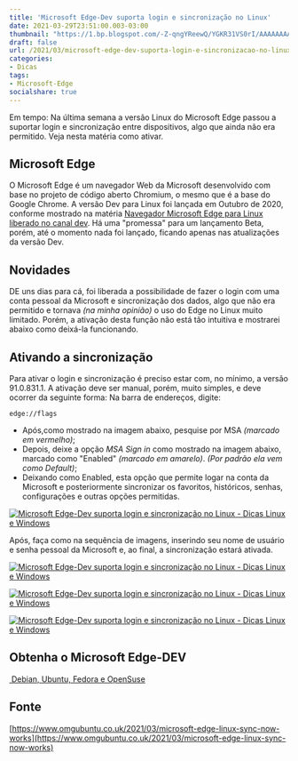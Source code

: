 ```yaml
---
title: 'Microsoft Edge-Dev suporta login e sincronização no Linux'
date: 2021-03-29T23:51:00.003-03:00
thumbnail: "https://1.bp.blogspot.com/-Z-qngYReewQ/YGKR31VS0rI/AAAAAAAAR6U/u6TTPZzYXFI_H_VcmzF_RK_eu35G_YrAwCNcBGAsYHQ/s16000/EDGE_Login.png"
draft: false
url: /2021/03/microsoft-edge-dev-suporta-login-e-sincronizacao-no-linux.html
categories:
- Dicas
tags: 
- Microsoft-Edge
socialshare: true
---
```


Em tempo: Na última semana a versão Linux do Microsoft Edge passou a suportar login e sincronização entre dispositivos, algo que ainda não era permitido. Veja nesta matéria como ativar.

<!--more-->

## Microsoft Edge

  
O Microsoft Edge é um navegador Web da Microsoft desenvolvido com base no projeto de código aberto Chromium, o mesmo que é a base do Google Chrome. A versão Dev para Linux foi lançada em Outubro de 2020, conforme mostrado na matéria [Navegador Microsoft Edge para Linux liberado no canal dev](https://info.wsouza.com.br/2020/10/navegador-microsoft-edge-para-linux.html). Há uma "promessa" para um lançamento Beta, porém, até o momento nada foi lançado, ficando apenas nas atualizações da versão Dev.  
  

## Novidades

  
DE uns dias para cá, foi liberada a possibilidade de fazer o login com uma conta pessoal da Microsoft e sincronização dos dados, algo que não era permitido e tornava _(na minha opinião)_ o uso do Edge no Linux muito limitado. Porém, a ativação desta função não está tão intuitiva e mostrarei abaixo como deixá-la funcionando.  
  

## Ativando a sincronização

  
Para ativar o login e sincronização é preciso estar com, no mínimo, a versão 91.0.831.1. A ativação deve ser manual, porém, muito simples, e deve ocorrer da seguinte forma: Na barra de endereços, digite:  
  

`edge://flags`
  

*   Após,como mostrado na imagem abaixo, pesquise por MSA _(marcado em vermelho)_;
*   Depois, deixe a opção _MSA Sign in_ como mostrado na imagem abaixo, marcado como "Enabled" _(marcado em amarelo)_. _(Por padrão ela vem como Default)_;
*   Deixando como Enabled, esta opção que permite logar na conta da Microsoft e posteriormente sincronizar os favoritos, históricos, senhas, configurações e outras opções permitidas.

[![Microsoft Edge-Dev suporta login e sincronização no Linux - Dicas Linux e Windows](https://1.bp.blogspot.com/-DVHqC5EB-hk/YGKJn6lxKzI/AAAAAAAAR50/k-r2BT9iqXEUzgiOd4H-3lBKyCirohZoACNcBGAsYHQ/s600/FLAGS1.png "Microsoft Edge-Dev suporta login e sincronização no Linux - Dicas Linux e Windows")](https://1.bp.blogspot.com/-DVHqC5EB-hk/YGKJn6lxKzI/AAAAAAAAR50/k-r2BT9iqXEUzgiOd4H-3lBKyCirohZoACNcBGAsYHQ/s869/FLAGS1.png)

  
Após, faça como na sequência de imagens, inserindo seu nome de usuário e senha pessoal da Microsoft e, ao final, a sincronização estará ativada.  

[![Microsoft Edge-Dev suporta login e sincronização no Linux - Dicas Linux e Windows](https://1.bp.blogspot.com/-G3w4Hp2ed9w/YGKNP6ya50I/AAAAAAAAR58/1vZoP1KemEM8Ey1hRIT-rY865grRs2XMQCNcBGAsYHQ/s16000/FLAGS2.png "Microsoft Edge-Dev suporta login e sincronização no Linux - Dicas Linux e Windows")](https://1.bp.blogspot.com/-G3w4Hp2ed9w/YGKNP6ya50I/AAAAAAAAR58/1vZoP1KemEM8Ey1hRIT-rY865grRs2XMQCNcBGAsYHQ/s534/FLAGS2.png)

  

[![Microsoft Edge-Dev suporta login e sincronização no Linux - Dicas Linux e Windows](https://1.bp.blogspot.com/-9MhZixgWddw/YGKNWbjYQQI/AAAAAAAAR6A/5PrOFwyjX5wKlkUjrFejNlPPfcoM92uOQCNcBGAsYHQ/w327-h400/FLAGS3.png "Microsoft Edge-Dev suporta login e sincronização no Linux - Dicas Linux e Windows")](https://1.bp.blogspot.com/-9MhZixgWddw/YGKNWbjYQQI/AAAAAAAAR6A/5PrOFwyjX5wKlkUjrFejNlPPfcoM92uOQCNcBGAsYHQ/s567/FLAGS3.png)

  

[![Microsoft Edge-Dev suporta login e sincronização no Linux - Dicas Linux e Windows](https://1.bp.blogspot.com/-zUnOnC2oqyA/YGKNbXOhUWI/AAAAAAAAR6E/GLyB_zGy0DcA_8i_pYdu6VyaXtoq2lIWwCNcBGAsYHQ/w368-h400/FLAGS4.png "Microsoft Edge-Dev suporta login e sincronização no Linux - Dicas Linux e Windows")](https://1.bp.blogspot.com/-zUnOnC2oqyA/YGKNbXOhUWI/AAAAAAAAR6E/GLyB_zGy0DcA_8i_pYdu6VyaXtoq2lIWwCNcBGAsYHQ/s427/FLAGS4.png)

  

## Obtenha o Microsoft Edge-DEV

  

[ Debian, Ubuntu, Fedora e OpenSuse](https://www.microsoftedgeinsider.com/pt-pt)

  

## Fonte

  
[https://www.omgubuntu.co.uk/2021/03/microsoft-edge-linux-sync-now-works](https://www.omgubuntu.co.uk/2021/03/microsoft-edge-linux-sync-now-works)

